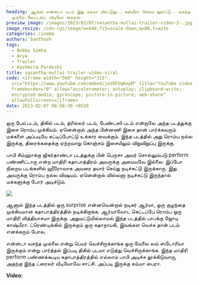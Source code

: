 ```yaml
---
heading: ஆவ்வ் என்னடா படம் இது சும்மா மிரட்டுது.. கஸ்மீரா செம்ம ஹாட்டு.. வசந்த
  முல்லை லேட்டஸ்ட் வீடியோ வைரல்.
preview_image: /images/2023/02/07/vasantha-mullai-trailer-video-2-.jpg
image_resize: /cdn-cgi/image/w=640,fit=scale-down,q=80,f=auto
categories: cinema
authors: Santhosh
tags:
  - Bobby Simha
  - Arya
  - Trailer
  - Kashmira Pardeshi
title: vasantha-mullai-trailer-video-viral
code: <iframe width="560" height="315"
  src="https://www.youtube.com/embed/jeV0FUqKepM" title="YouTube video player"
  frameborder="0" allow="accelerometer; autoplay; clipboard-write;
  encrypted-media; gyroscope; picture-in-picture; web-share"
  allowfullscreen></iframe>
date: 2023-02-07 08:50:30 +0530
---
```



ஒரு பேய் படம், திகில் படம், த்ரில்லர் படம், பேண்டஸி படம் என்றாலே அந்த படத்துக்கு இசை ரொம்ப முக்கியம். ஏனென்றால் அந்த பின்னணி இசை தான் பார்க்கவரும் மக்களை அப்படியே கட்டிப்போட்டு உக்கார வைக்கும். இந்த படத்தில் அது ரொம்ப நல்ல இருக்கு, திரைக்கதைக்கு ஏற்றவாறு கொஞ்சம் இசையிலும் விறுவிறுப்பு இருக்கு.

பாபி சிம்ஹாக்கு ஜிகர்தாண்டா படத்துக்கு பின் பெருசா அவர் சொல்லும்படு perform பண்ணிட்டாரு என்ற மாதிரி கதாபாத்திரம் அவருக்கு அமையவே இல்லை. இப்போ நிறைய படங்களில் ஹீரோவாக அவரை தயார் செய்து நடிச்சுட்டு இருக்காரு. இது அவருக்கு ரொம்ப நல்ல விஷயம். ஏனென்றால் வில்லனா நடிச்சுட்டு இருந்தால் மக்களுக்கு போர் அடிச்டும்.

![](/images/2023/02/07/vasantha-mullai-trailer-video-1-.jpg)

ஆனால் இந்த படத்தில் ஒரு surprise என்னவென்றால் நடிகர் ஆர்யா, ஒரு குழந்தை முக்கியமான கதாபாத்திரத்தில் நடிக்கிறாங்க. ஆர்யாவோட கெட்டப்பே ரொம்ப ஒரு மாதிரி வித்தியாசமா இருக்கு. அதுமட்டுமில்லாமல் இந்த படத்தில் பாபக்கு ஜோடி காஷ்மீரா. ட்ரெண்டிங்கில் இருக்கும் ஒரு கதாநாயகி, இவங்கள வெச்சு தான் படம் எனக்கரும் போல.

என்னடா வசந்த முல்லை என்று பெயர் வெச்சிருக்காங்க ஒரு வேலை லவ் ஸ்டோரியா இருக்கும் என்று பார்த்தல் இப்படி திகில் படமா எடுத்து வெச்சிருக்காங்க. இந்த மாதிரி perform பண்ணக்கூடிய கதாபாத்திரத்தில் எல்லாம் பாபி அடிச்சு தூக்கிடுவாரு, அதற்கு இந்த ட்ரைலர் வீடியோவே சாட்சி. அப்படி இருக்கு சும்மா பைரா. 

**Video:**